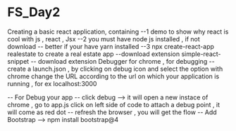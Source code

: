 # FS_Day2

Creating a basic react application, containing
--1 demo to show why react is cool with js , react , Jsx
--2 you must have node js installed , if not download
    -- better if your have yarn installed
--3 npx create-react-app realestate to create a real estate app
    --download extension simple-react-snippet
    -- download extension Debugger for chrome ,  for debugging 
    -- create a launch.json , by clicking on debug icon and select the option with chrome
     change the URL according to the url on which your application is running , for ex localhost:3000

-- For Debug your app 
    -- click debug --> it will open a new instace of chrome , go to app.js 
       click on left side of code to attach a debug point , it will come as red dot
    -- refresh the browser , you will get the flow
-- Add Bootstrap --> npm install bootstrap@4

